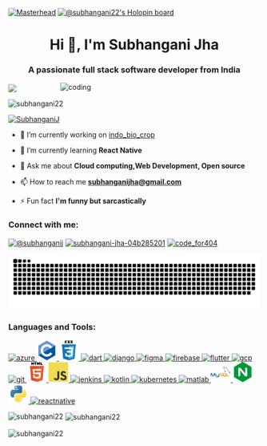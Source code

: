 [![Masterhead](https://1.bp.blogspot.com/-7A4WynwLsMw/XbBpCXG8fHI/AAAAAAAAMt4/uOa1bpLskYgrwGbllhSu2SDj_Mig8SXJQCLcBGAsYHQ/s1600/2000_600px.gif)](https://rishavchanda.io)
[![@subhangani22's Holopin board](https://holopin.me/subhangani22)](https://holopin.io/@subhangani22)

<h1 align="center">Hi 👋, I'm Subhangani Jha</h1>
<h3 align="center">A passionate full stack software developer from India</h3>
<img align="right" alt="coding" width="400" src="https://miro.medium.com/max/700/1*qdAW1TjCN57h1lbuuzvchg.gif">
<img align="center" src="https://gist.githubusercontent.com/SUBHANGANI22/dbcdf4535ebd29d544d8b1dd1ceee004/raw/liveChat.svg">

<p align="left"> <img src="https://komarev.com/ghpvc/?username=subhangani22&label=Profile%20views&color=0e75b6&style=flat" alt="subhangani22" /> </p>


<p align="left"> <a href="https://twitter.com/SubhanganiJ" target="blank"><img src="https://img.shields.io/twitter/follow/subhanganij?logo=twitter&style=for-the-badge" alt="SubhanganiJ" /></a> </p>

- 🔭 I’m currently working on [indo_bio_crop](https://subhangani22.github.io/futurereadyproject/)

- 🌱 I’m currently learning **React Native**

- 💬 Ask me about **Cloud computing,Web Development, Open source**

- 📫 How to reach me **subhanganijha@gmail.com**

- ⚡ Fun fact **I'm funny but sarcastically**

<h3 align="left">Connect with me:</h3>
<p align="left">
<a href="https://twitter.com/@subhanganij" target="blank"><img align="center" src="https://raw.githubusercontent.com/rahuldkjain/github-profile-readme-generator/master/src/images/icons/Social/twitter.svg" alt="@subhanganij" height="30" width="40" /></a>
<a href="https://linkedin.com/in/subhangani-jha-04b285201" target="blank"><img align="center" src="https://raw.githubusercontent.com/rahuldkjain/github-profile-readme-generator/master/src/images/icons/Social/linked-in-alt.svg" alt="subhangani-jha-04b285201" height="30" width="40" /></a>
<a href="https://instagram.com/code_for404" target="blank"><img align="center" src="https://raw.githubusercontent.com/rahuldkjain/github-profile-readme-generator/master/src/images/icons/Social/instagram.svg" alt="code_for404" height="30" width="40" /></a>
</p>
<img src="https://raw.githubusercontent.com/Platane/snk/output/github-contribution-grid-snake.svg" >

<h3 align="left">Languages and Tools:</h3>
<p align="left"> <a href="https://azure.microsoft.com/en-in/" target="_blank" rel="noreferrer"> <img src="https://www.vectorlogo.zone/logos/microsoft_azure/microsoft_azure-icon.svg" alt="azure" width="40" height="40"/> </a> <a href="https://www.cprogramming.com/" target="_blank" rel="noreferrer"> <img src="https://raw.githubusercontent.com/devicons/devicon/master/icons/c/c-original.svg" alt="c" width="40" height="40"/> </a> <a href="https://www.w3schools.com/css/" target="_blank" rel="noreferrer"> <img src="https://raw.githubusercontent.com/devicons/devicon/master/icons/css3/css3-original-wordmark.svg" alt="css3" width="40" height="40"/> </a> <a href="https://dart.dev" target="_blank" rel="noreferrer"> <img src="https://www.vectorlogo.zone/logos/dartlang/dartlang-icon.svg" alt="dart" width="40" height="40"/> </a> <a href="https://www.djangoproject.com/" target="_blank" rel="noreferrer"> <img src="https://static.djangoproject.com/img/logos/django-logo-negative.svg" alt="django" width="40" height="40"/> </a> <a href="https://www.figma.com/" target="_blank" rel="noreferrer"> <img src="https://www.vectorlogo.zone/logos/figma/figma-icon.svg" alt="figma" width="40" height="40"/> </a> <a href="https://firebase.google.com/" target="_blank" rel="noreferrer"> <img src="https://www.vectorlogo.zone/logos/firebase/firebase-icon.svg" alt="firebase" width="40" height="40"/> </a> <a href="https://flutter.dev" target="_blank" rel="noreferrer"> <img src="https://www.vectorlogo.zone/logos/flutterio/flutterio-icon.svg" alt="flutter" width="40" height="40"/> </a> <a href="https://cloud.google.com" target="_blank" rel="noreferrer"> <img src="https://www.vectorlogo.zone/logos/google_cloud/google_cloud-icon.svg" alt="gcp" width="40" height="40"/> </a> <a href="https://git-scm.com/" target="_blank" rel="noreferrer"> <img src="https://www.vectorlogo.zone/logos/git-scm/git-scm-icon.svg" alt="git" width="40" height="40"/> </a> <a href="https://www.w3.org/html/" target="_blank" rel="noreferrer"> <img src="https://raw.githubusercontent.com/devicons/devicon/master/icons/html5/html5-original-wordmark.svg" alt="html5" width="40" height="40"/> </a> <a href="https://developer.mozilla.org/en-US/docs/Web/JavaScript" target="_blank" rel="noreferrer"> <img src="https://raw.githubusercontent.com/devicons/devicon/master/icons/javascript/javascript-original.svg" alt="javascript" width="40" height="40"/> </a> <a href="https://www.jenkins.io" target="_blank" rel="noreferrer"> <img src="https://www.vectorlogo.zone/logos/jenkins/jenkins-icon.svg" alt="jenkins" width="40" height="40"/> </a> <a href="https://kotlinlang.org" target="_blank" rel="noreferrer"> <img src="https://www.vectorlogo.zone/logos/kotlinlang/kotlinlang-icon.svg" alt="kotlin" width="40" height="40"/> </a> <a href="https://kubernetes.io" target="_blank" rel="noreferrer"> <img src="https://www.vectorlogo.zone/logos/kubernetes/kubernetes-icon.svg" alt="kubernetes" width="40" height="40"/> </a> <a href="https://www.mathworks.com/" target="_blank" rel="noreferrer"> <img src="https://upload.wikimedia.org/wikipedia/commons/2/21/Matlab_Logo.png" alt="matlab" width="40" height="40"/> </a> <a href="https://www.mysql.com/" target="_blank" rel="noreferrer"> <img src="https://raw.githubusercontent.com/devicons/devicon/master/icons/mysql/mysql-original-wordmark.svg" alt="mysql" width="40" height="40"/> </a> <a href="https://www.nginx.com" target="_blank" rel="noreferrer"> <img src="https://raw.githubusercontent.com/devicons/devicon/master/icons/nginx/nginx-original.svg" alt="nginx" width="40" height="40"/> </a> <a href="https://www.python.org" target="_blank" rel="noreferrer"> <img src="https://raw.githubusercontent.com/devicons/devicon/master/icons/python/python-original.svg" alt="python" width="40" height="40"/> </a> <a href="https://reactnative.dev/" target="_blank" rel="noreferrer"> <img src="https://reactnative.dev/img/header_logo.svg" alt="reactnative" width="40" height="40"/> </a> </p>

<p><img align="left" src="https://github-readme-stats.vercel.app/api/top-langs?username=subhangani22&show_icons=true&locale=en&layout=compact" alt="subhangani22" /></p>

<p>&nbsp;<img align="center" src="https://github-readme-stats.vercel.app/api?username=subhangani22&show_icons=true&locale=en" alt="subhangani22" /></p>

<p><img align="center" src="https://github-readme-streak-stats.herokuapp.com/?user=subhangani22&" alt="subhangani22" /></p>
